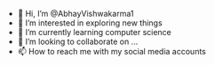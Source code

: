 - 👋 Hi, I’m @AbhayVishwakarma1
- 👀 I’m interested in exploring new things
- 🌱 I’m currently learning computer science
- 💞️ I’m looking to collaborate on ...
- 📫 How to reach me with my social media accounts

<!---
AbhayVishwakarma1/AbhayVishwakarma1 is a ✨ special ✨ repository because its `README.md` (this file) appears on your GitHub profile.
You can click the Preview link to take a look at your changes.
--->
